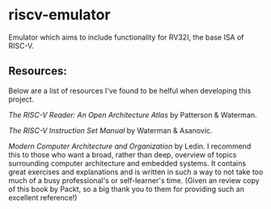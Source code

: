 # riscv-emulator
Emulator which aims to include functionality for RV32I, the base ISA of RISC-V.

## Resources:
Below are a list of resources I've found to be helful when developing this project.

*The RISC-V Reader: An Open Architecture Atlas* by Patterson & Waterman.

*The RISC-V Instruction Set Manual* by Waterman & Asanovic.

*Modern Computer Architecture and Organization* by Ledin. I recommend this to those who want a broad, rather than deep, overview of topics surrounding computer architecture and embedded systems. It contains great exercises and explanations and is written in such a way to not take too much of a busy professional's or self-learner's time. (Given an review copy of this book by Packt, so a big thank you to them for providing such an excellent reference!) 


